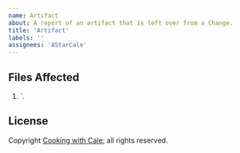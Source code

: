 ```yaml
---
name: Artifact
about: A report of an artifact that is left over from a Change.
title: 'Artifact'
labels: ''
assignees: 'AStarCale'
---
```

## Files Affected

1. `*.*

## License

Copyright [Cooking with Cale](https://cookingwithcale.org); all rights reserved.
